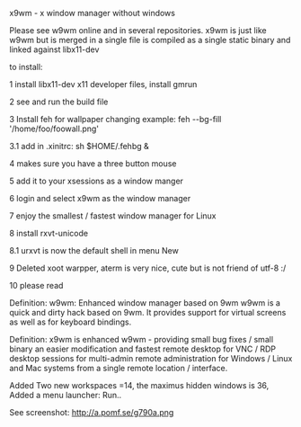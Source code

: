x9wm - x window manager without windows

Please see w9wm online and in several repositories.
x9wm is just like w9wm but is merged in a single file
is compiled as a single static binary and linked against
libx11-dev 

to install:

1 install libx11-dev x11 developer files, install gmrun

2 see and run the build file

3 Install feh for wallpaper changing example: feh --bg-fill '/home/foo/foowall.png'

3.1  add in .xinitrc: sh $HOME/.fehbg &

4 makes sure you have a three button mouse

5 add it to your xsessions as a window manger

6 login and select x9wm as the window manager

7 enjoy the smallest / fastest window manager for Linux 

8 install rxvt-unicode

8.1 urxvt is now the default shell in menu New

9 Deleted xoot warpper, aterm is very nice, cute but is not friend of utf-8 :/

10 please read 

Definition: w9wm: Enhanced window manager based on 9wm
w9wm is a quick and dirty hack based on 9wm. 
It provides support for virtual screens as well as for keyboard bindings. 

Definition: x9wm is enhanced w9wm - providing small bug fixes / small binary an
easier modification and fastest remote desktop for VNC / RDP desktop sessions
for multi-admin remote administration for Windows / Linux and Mac systems from 
a single remote location / interface.

Added Two new workspaces =14, the maximus hidden windows is 36, 
Added a menu launcher: Run..

See screenshot: http://a.pomf.se/g790a.png